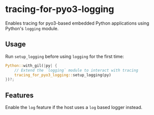 # tracing-for-pyo3-logging

Enables tracing for pyo3-based embedded Python applications using Python's `logging` module.

## Usage
Run `setup_logging` before using `logging` for the first time:
```rust
Python::with_gil(|py| {
	// Extend the `logging` module to interact with tracing
	tracing_for_pyo3_logging::setup_logging(py)
})?;
```

## Features
Enable the `log` feature if the host uses a `log` based logger instead.
